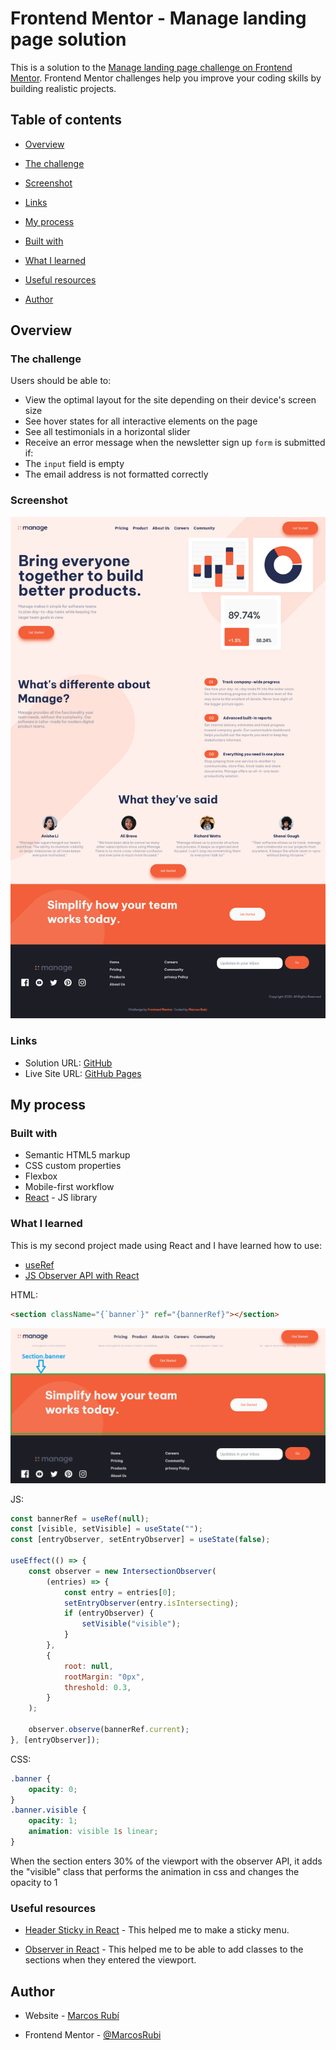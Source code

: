 # Frontend Mentor - Manage landing page solution

This is a solution to the [Manage landing page challenge on Frontend Mentor](https://www.frontendmentor.io/challenges/manage-landing-page-SLXqC6P5). Frontend Mentor challenges help you improve your coding skills by building realistic projects.

## Table of contents

-   [Overview](#overview)

-   [The challenge](#the-challenge)

-   [Screenshot](#screenshot)

-   [Links](#links)

-   [My process](#my-process)

-   [Built with](#built-with)

-   [What I learned](#what-i-learned)

-   [Useful resources](#useful-resources)

-   [Author](#author)

## Overview

### The challenge

Users should be able to:

-   View the optimal layout for the site depending on their device's screen size
-   See hover states for all interactive elements on the page
-   See all testimonials in a horizontal slider
-   Receive an error message when the newsletter sign up `form` is submitted if:
-   The `input` field is empty
-   The email address is not formatted correctly

### Screenshot

![](./screenshot/Screenshot.png)

### Links

-   Solution URL: [GitHub](https://github.com/MarcosRubi/Manage-landing-page)
-   Live Site URL: [GitHub Pages](https://marcosrubi.github.io/Manage-landing-page/)

## My process

### Built with

-   Semantic HTML5 markup
-   CSS custom properties
-   Flexbox
-   Mobile-first workflow
-   [React](https://reactjs.org/) - JS library

### What I learned

This is my second project made using React and I have learned how to use:

-   [useRef](https://www.w3schools.com/react/react_useref.asp)
-   [JS Observer API with React](https://appatico.com/detectar-elemento-con-intersection-observer-en-react/)

HTML:

```html
<section className="{`banner`}" ref="{bannerRef}"></section>
```

![](./screenshot/banner.png)

JS:
```js
const bannerRef = useRef(null);
const [visible, setVisible] = useState("");
const [entryObserver, setEntryObserver] = useState(false);

useEffect(() => {
    const observer = new IntersectionObserver(
        (entries) => {
            const entry = entries[0];
            setEntryObserver(entry.isIntersecting);
            if (entryObserver) {
                setVisible("visible");
            }
        },
        {
            root: null,
            rootMargin: "0px",
            threshold: 0.3,
        }
    );

    observer.observe(bannerRef.current);
}, [entryObserver]);
```

CSS:
```css
.banner {
    opacity: 0;
}
.banner.visible {
    opacity: 1;
    animation: visible 1s linear;
}
```

When the section enters 30% of the viewport with the observer API, it adds the "visible" class that performs the animation in css and changes the opacity to 1

### Useful resources

-   [Header Sticky in React](https://stackoverflow.com/questions/62970456/how-to-create-sticky-headers-on-scroll-with-react) - This helped me to make a sticky menu.

-   [Observer in React](https://appatico.com/detectar-elemento-con-intersection-observer-en-react/) - This helped me to be able to add classes to the sections when they entered the viewport.

## Author

-   Website - [Marcos Rubí](https://mrubi.vercel.app/)

-   Frontend Mentor - [@MarcosRubi](https://www.frontendmentor.io/profile/MarcosRubi)
